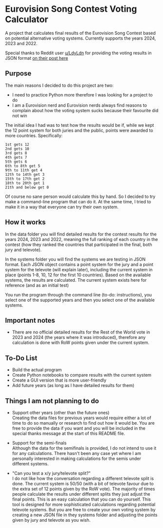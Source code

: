 # Eurovision Song Contest Voting Calculator

A project that calculates final results of the Eurovision Song Contest based on potential alternative voting systems. Currently supports the years 2024, 2023 and 2022.

Special thanks to Reddit user [u/LdyLdn](https://www.reddit.com/user/LdyLdn/) for providing the voting results in JSON format [on their post here](https://www.reddit.com/r/eurovision/comments/1dcth40/i_created_a_eurovision_results_breakdown_website/)

## Purpose  

The main reasons I decided to do this project are two:

* I need to practice Python more therefore I was looking for a project to do
* I am a Eurovision nerd and Eurovision nerds always find reasons to complain about how the voting system sucks because their favourite did not win

The initial idea I had was to test how the results would be if, while we kept the 12 point system for both juries and the public, points were awarded to more countries. Specifically:

```text
1st gets 12
2nd gets 10
3rd gets 8
4th gets 7
5th gets 6
6th to 8th get 5
9th to 11th get 4
12th to 14th get 3
15th to 17th get 2
18th to 20th get 1
21th and below get 0
```

Of course no sane person would calculate this by hand. So I decided to try make a command-line program that can do it. At the same time, I tried to make it in a way that everyone can try their own system.

## How it works

In the data folder you will find detailed results for the contest results for the years 2024, 2023 and 2022, meaning the full ranking of each country in the contest (how they ranked the countries that participated in the final, both jury and televote).

In the systems folder you will find the systems we are testing in JSON format. Each JSON object contains a point system for the jury and a point system for the televote (will explain later), including the current system in place (points 1-8, 10, 12 for the first 10 countries). Based on the available systems, the results are calculated. The current system exists here for reference (and as an initial test)

You run the program through the command line (to-do: instructions), you select one of the supported years and then you select one of the available systems.

## Important notes

* There are no official detailed results for the Rest of the World vote in 2023 and 2024 (the years where it was introduced), therefore any calculation is done with RoW points given under the current system.

## To-Do List

* Build the actual program
* Create Python notebooks to compare results with the current system
* Create a GUI version that is more user-friendly
* Add future years (as long as I have detailed results for them)

## Things I am not planning to do

* Support other years (other than the future ones)  
Creating the data files for previous years would require either a lot of time to do so manually or research to find out how it would be. You are free to provide the data if you want and you will be included in the special thanks message at the start of this README file.

* Support for the semi-finals  
Although the data for the semifinals is provided, I do not intend to use it for any calculations. There hasn't been any case yet where I am personally interested in making calculations for the semis under different systems.

* "Can you test a x/y jury/televote split?"  
I do not like how the conversation regarding a different televote split is done. The current system is 50/50 (with a bit of televote favour due to the extra set of 12 points given by the RoW vote). The majority of times people calculate the results under different splits they just adjust the final points. This is an easy calculation that you can do yourself. This tool is designed for more sophisticated calculations regarding potential televote systems. But you are free to create your own voting system by creating a new JSON file in they systems folder and adjusting the points given by jury and televote as you wish.
